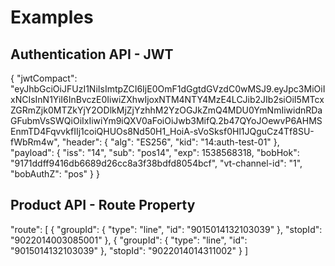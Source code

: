 # Examples
## Authentication API - JWT
{
  "jwtCompact": "eyJhbGciOiJFUzI1NiIsImtpZCI6IjE0OmF1dGgtdGVzdC0wMSJ9.eyJpc3MiOiIxNCIsInN1YiI6InBvczE0IiwiZXhwIjoxNTM4NTY4MzE4LCJib2JIb2siOiI5MTcxZGRmZjk0MTZkYjY2ODlkMjZjYzhhM2YzOGJkZmQ4MDU0YmNmIiwidnRDaGFubmVsSWQiOiIxIiwiYm9iQXV0aFoiOiJwb3MifQ.2b47QYoJOewvP6AHMSEnmTD4FqvvkfIIj1coiQHUOs8Nd50H1_HoiA-sVoSksf0Hl1JQguCz4Tf8SU-fWbRm4w",
  "header": {
    "alg": "ES256",
    "kid": "14:auth-test-01"
  },
  "payload": {
    "iss": "14",
    "sub": "pos14",
    "exp": 1538568318,
    "bobHok": "9171ddff9416db6689d26cc8a3f38bdfd8054bcf",
    "vt-channel-id": "1",
    "bobAuthZ": "pos"
  }
}

## Product API - Route Property
"route":
[
  {
    "groupId": { "type": "line", "id": "9015014132103039" },
    "stopId": "9022014003085001"
  },
  {
    "groupId": { "type": "line",  "id": "9015014132103039"  }, 
    "stopId": "9022014014311002"
  }
]
